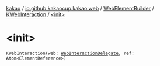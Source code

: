 [kakao](../../../index.md) / [io.github.kakaocup.kakao.web](../../index.md) / [WebElementBuilder](../index.md) / [KWebInteraction](index.md) / [&lt;init&gt;](./-init-.md)

# &lt;init&gt;

`KWebInteraction(web: `[`WebInteractionDelegate`](../../../io.github.kakaocup.kakao.delegate/-web-interaction-delegate/index.md)`, ref: Atom<ElementReference>)`